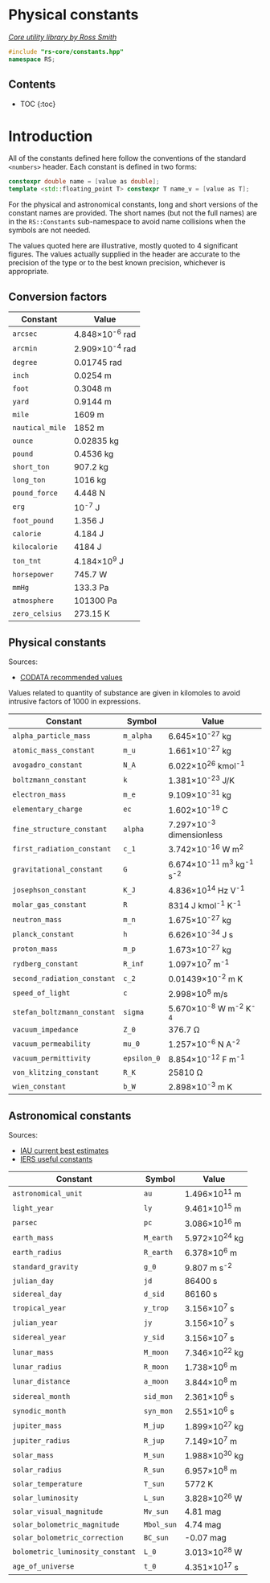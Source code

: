 # Physical constants

_[Core utility library by Ross Smith](index.html)_

```c++
#include "rs-core/constants.hpp"
namespace RS;
```

## Contents

* TOC
{:toc}

# Introduction

All of the constants defined here follow the conventions of the standard
`<numbers>` header. Each constant is defined in two forms:

```c++
constexpr double name = [value as double];
template <std::floating_point T> constexpr T name_v = [value as T];
```

For the physical and astronomical constants, long and short versions of the
constant names are provided. The short names (but not the full names) are in
the `RS::Constants` sub-namespace to avoid name collisions when the symbols
are not needed.

The values quoted here are illustrative, mostly quoted to 4 significant
figures. The values actually supplied in the header are accurate to the
precision of the type or to the best known precision, whichever is
appropriate.

## Conversion factors

| Constant         | Value                      |
| --------         | -----                      |
| `arcsec`         | 4.848×10<sup>-6</sup> rad  |
| `arcmin`         | 2.909×10<sup>-4</sup> rad  |
| `degree`         | 0.01745 rad                |
| `inch`           | 0.0254 m                   |
| `foot`           | 0.3048 m                   |
| `yard`           | 0.9144 m                   |
| `mile`           | 1609 m                     |
| `nautical_mile`  | 1852 m                     |
| `ounce`          | 0.02835 kg                 |
| `pound`          | 0.4536 kg                  |
| `short_ton`      | 907.2 kg                   |
| `long_ton`       | 1016 kg                    |
| `pound_force`    | 4.448 N                    |
| `erg`            | 10<sup>-7</sup> J          |
| `foot_pound`     | 1.356 J                    |
| `calorie`        | 4.184 J                    |
| `kilocalorie`    | 4184 J                     |
| `ton_tnt`        | 4.184×10<sup>9</sup> J     |
| `horsepower`     | 745.7 W                    |
| `mmHg`           | 133.3 Pa                   |
| `atmosphere`     | 101300 Pa                  |
| `zero_celsius`   | 273.15 K                   |

## Physical constants

Sources:

* [CODATA recommended values](https://physics.nist.gov/cuu/Constants/)

Values related to quantity of substance are given in kilomoles to avoid
intrusive factors of 1000 in expressions.

| Constant                     | Symbol       | Value                                                                |
| --------                     | ------       | -----                                                                |
| `alpha_particle_mass`        | `m_alpha`    | 6.645×10<sup>-27</sup> kg                                            |
| `atomic_mass_constant`       | `m_u`        | 1.661×10<sup>-27</sup> kg                                            |
| `avogadro_constant`          | `N_A`        | 6.022×10<sup>26</sup> kmol<sup>-1</sup>                              |
| `boltzmann_constant`         | `k`          | 1.381×10<sup>-23</sup> J/K                                           |
| `electron_mass`              | `m_e`        | 9.109×10<sup>-31</sup> kg                                            |
| `elementary_charge`          | `ec`         | 1.602×10<sup>-19</sup> C                                             |
| `fine_structure_constant`    | `alpha`      | 7.297×10<sup>-3</sup> dimensionless                                  |
| `first_radiation_constant`   | `c_1`        | 3.742×10<sup>-16</sup> W m<sup>2</sup>                               |
| `gravitational_constant`     | `G`          | 6.674×10<sup>-11</sup> m<sup>3</sup> kg<sup>-1</sup> s<sup>-2</sup>  |
| `josephson_constant`         | `K_J`        | 4.836×10<sup>14</sup> Hz V<sup>-1</sup>                              |
| `molar_gas_constant`         | `R`          | 8314 J kmol<sup>-1</sup> K<sup>-1</sup>                              |
| `neutron_mass`               | `m_n`        | 1.675×10<sup>-27</sup> kg                                            |
| `planck_constant`            | `h`          | 6.626×10<sup>-34</sup> J s                                           |
| `proton_mass`                | `m_p`        | 1.673×10<sup>-27</sup> kg                                            |
| `rydberg_constant`           | `R_inf`      | 1.097×10<sup>7</sup> m<sup>-1</sup>                                  |
| `second_radiation_constant`  | `c_2`        | 0.01439×10<sup>-2</sup> m K                                          |
| `speed_of_light`             | `c`          | 2.998×10<sup>8</sup> m/s                                             |
| `stefan_boltzmann_constant`  | `sigma`      | 5.670×10<sup>-8</sup> W m<sup>-2</sup> K<sup>-4</sup>                |
| `vacuum_impedance`           | `Z_0`        | 376.7 Ω                                                              |
| `vacuum_permeability`        | `mu_0`       | 1.257×10<sup>-6</sup> N A<sup>-2</sup>                               |
| `vacuum_permittivity`        | `epsilon_0`  | 8.854×10<sup>-12</sup> F m<sup>-1</sup>                              |
| `von_klitzing_constant`      | `R_K`        | 25810 Ω                                                              |
| `wien_constant`              | `b_W`        | 2.898×10<sup>-3</sup> m K                                            |

## Astronomical constants

Sources:

* [IAU current best estimates](https://iau-a3.gitlab.io/NSFA/NSFA_cbe.html)
* [IERS useful constants](https://hpiers.obspm.fr/eop-pc/models/constants.html)

| Constant                          | Symbol      | Value                     |
| --------                          | ------      | -----                     |
| `astronomical_unit`               | `au`        | 1.496×10<sup>11</sup> m   |
| `light_year`                      | `ly`        | 9.461×10<sup>15</sup> m   |
| `parsec`                          | `pc`        | 3.086×10<sup>16</sup> m   |
| `earth_mass`                      | `M_earth`   | 5.972×10<sup>24</sup> kg  |
| `earth_radius`                    | `R_earth`   | 6.378×10<sup>6</sup> m    |
| `standard_gravity`                | `g_0`       | 9.807 m s<sup>-2</sup>    |
| `julian_day`                      | `jd`        | 86400 s                   |
| `sidereal_day`                    | `d_sid`     | 86160 s                   |
| `tropical_year`                   | `y_trop`    | 3.156×10<sup>7</sup> s    |
| `julian_year`                     | `jy`        | 3.156×10<sup>7</sup> s    |
| `sidereal_year`                   | `y_sid`     | 3.156×10<sup>7</sup> s    |
| `lunar_mass`                      | `M_moon`    | 7.346×10<sup>22</sup> kg  |
| `lunar_radius`                    | `R_moon`    | 1.738×10<sup>6</sup> m    |
| `lunar_distance`                  | `a_moon`    | 3.844×10<sup>8</sup> m    |
| `sidereal_month`                  | `sid_mon`   | 2.361×10<sup>6</sup> s    |
| `synodic_month`                   | `syn_mon`   | 2.551×10<sup>6</sup> s    |
| `jupiter_mass`                    | `M_jup`     | 1.899×10<sup>27</sup> kg  |
| `jupiter_radius`                  | `R_jup`     | 7.149×10<sup>7</sup> m    |
| `solar_mass`                      | `M_sun`     | 1.988×10<sup>30</sup> kg  |
| `solar_radius`                    | `R_sun`     | 6.957×10<sup>8</sup> m    |
| `solar_temperature`               | `T_sun`     | 5772 K                    |
| `solar_luminosity`                | `L_sun`     | 3.828×10<sup>26</sup> W   |
| `solar_visual_magnitude`          | `Mv_sun`    | 4.81 mag                  |
| `solar_bolometric_magnitude`      | `Mbol_sun`  | 4.74 mag                  |
| `solar_bolometric_correction`     | `BC_sun`    | -0.07 mag                 |
| `bolometric_luminosity_constant`  | `L_0`       | 3.013×10<sup>28</sup> W   |
| `age_of_universe`                 | `t_0`       | 4.351×10<sup>17</sup> s   |
